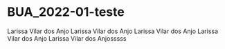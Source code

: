 # BUA_2022-01-teste
Larissa Vilar dos Anjo
Larissa Vilar dos Anjo
Larissa Vilar dos Anjo
Larissa Vilar dos Anjo
Larissa Vilar dos Anjosssss
